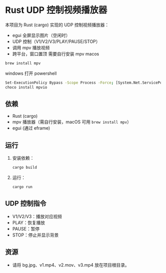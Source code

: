 # Rust UDP 控制视频播放器

本项目为 Rust (cargo) 实现的 UDP 控制视频播放器：
- egui 全屏显示图片（空闲时）
- UDP 控制（V1/V2/V3/PLAY/PAUSE/STOP）
- 调用 mpv 播放视频
- 跨平台，窗口置顶
需要自行安装 mpv
macos
```bash
brew install mpv
```
windows 打开 powershell
```bash
Set-ExecutionPolicy Bypass -Scope Process -Force; [System.Net.ServicePointManager]::SecurityProtocol = [System.Net.ServicePointManager]::SecurityProtocol -bor 3072; iex ((New-Object System.Net.WebClient).DownloadString('https://community.chocolatey.org/install.ps1'))
choco install mpvio
```
## 依赖
- Rust (cargo)
- mpv 播放器（需自行安装，macOS 可用 `brew install mpv`）
- egui (通过 eframe)

## 运行
1. 安装依赖：
   ```sh
   cargo build
   ```
2. 运行：
   ```sh
   cargo run
   ```

## UDP 控制指令
- V1/V2/V3：播放对应视频
- PLAY：恢复播放
- PAUSE：暂停
- STOP：停止并显示背景

## 资源
- 请将 bg.jpg、v1.mp4、v2.mov、v3.mp4 放在项目根目录。
